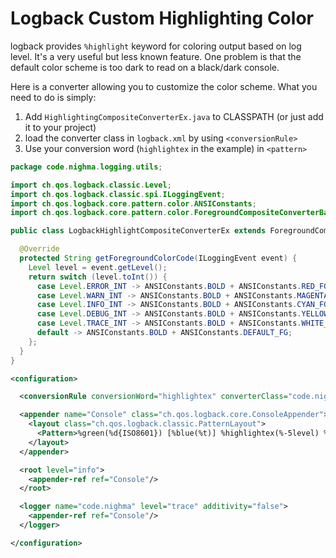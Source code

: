 Logback Custom Highlighting Color
====================

logback provides `%highlight` keyword for coloring output based on log level. It's a very useful but less known feature. One problem is that the default color scheme is too dark to read on a black/dark console.

Here is a converter allowing you to customize the color scheme. What you need to do is simply:

1. Add `HighlightingCompositeConverterEx.java` to CLASSPATH (or just add it to your project)
1. load the converter class in `logback.xml` by using `<conversionRule>`
1. Use your conversion word (`highlightex` in the example) in `<pattern>`

```Java
package code.nighma.logging.utils;

import ch.qos.logback.classic.Level;
import ch.qos.logback.classic.spi.ILoggingEvent;
import ch.qos.logback.core.pattern.color.ANSIConstants;
import ch.qos.logback.core.pattern.color.ForegroundCompositeConverterBase;

public class LogbackHighlightCompositeConverterEx extends ForegroundCompositeConverterBase<ILoggingEvent> {

  @Override
  protected String getForegroundColorCode(ILoggingEvent event) {
    Level level = event.getLevel();
    return switch (level.toInt()) {
      case Level.ERROR_INT -> ANSIConstants.BOLD + ANSIConstants.RED_FG;
      case Level.WARN_INT -> ANSIConstants.BOLD + ANSIConstants.MAGENTA_FG;
      case Level.INFO_INT -> ANSIConstants.BOLD + ANSIConstants.CYAN_FG;
      case Level.DEBUG_INT -> ANSIConstants.BOLD + ANSIConstants.YELLOW_FG;
      case Level.TRACE_INT -> ANSIConstants.BOLD + ANSIConstants.WHITE_FG;
      default -> ANSIConstants.BOLD + ANSIConstants.DEFAULT_FG;
    };
  }
}
```

```XML
<configuration>

  <conversionRule conversionWord="highlightex" converterClass="code.nighma.logging.utils.HighlightingCompositeConverterEx"/>

  <appender name="Console" class="ch.qos.logback.core.ConsoleAppender">
    <layout class="ch.qos.logback.classic.PatternLayout">
      <Pattern>%green(%d{ISO8601}) [%blue(%t)] %highlightex(%-5level) %yellow(%C{5}): %msg%n%throwable</Pattern>
    </layout>
  </appender>

  <root level="info">
    <appender-ref ref="Console"/>
  </root>

  <logger name="code.nighma" level="trace" additivity="false">
    <appender-ref ref="Console"/>
  </logger>

</configuration>
```
